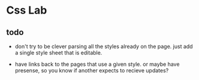 # Css Lab

## todo

* don't try to be clever parsing all the styles already on the page.
  just add a single style sheet that is editable.

* have links back to the pages that use a given style.
  or maybe have presense, so you know if another expects to recieve updates?


